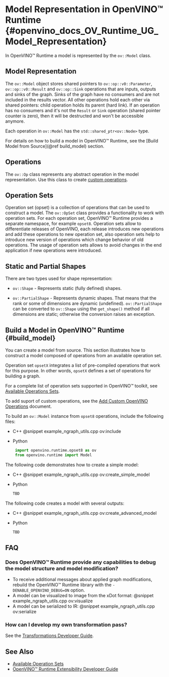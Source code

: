 # Model Representation in OpenVINO™ Runtime {#openvino_docs_OV_Runtime_UG_Model_Representation}

In OpenVINO™ Runtime a model is represented by the `ov::Model` class.

## Model Representation

The `ov::Model` object stores shared pointers to `ov::op::v0::Parameter`, `ov::op::v0::Result` and `ov::op::Sink` operations that are inputs, outputs and sinks of the graph.
Sinks of the graph have no consumers and are not included in the results vector. All other operations hold each other via shared pointers: child operation holds its parent (hard link). If an operation has no consumers and it's not the `Result` or `Sink` operation
(shared pointer counter is zero), then it will be destructed and won't be accessible anymore. 

Each operation in `ov::Model` has the `std::shared_ptr<ov::Node>` type.

For details on how to build a model in OpenVINO™ Runtime, see the [Build Model from Source](@ref build_model) section.

## Operations

The `ov::Op` class represents any abstract operation in the model representation. Use this class to create [custom operations](../OV_Runtime_UG/Extensibility_DG/AddingNGraphOps.md).

## Operation Sets

Operation set (opset) is a collection of operations that can be used to construct a model. The `ov::OpSet` class  provides a functionality to work with operation sets.
For each operation set, OpenVINO™ Runtime provides a separate namespace, for example  `opset8`.
Operation sets allow to differentiate releases of OpenVINO, each release introduces new operations and add these operations to new operation set, also operation sets help to introduce new version of operations which change behavior of old operations. The usage of operation sets allows to avoid changes in the end application if new operations were introduced.

## Static and Partial Shapes

There are two types used for shape representation: 

* `ov::Shape` - Represents static (fully defined) shapes.

* `ov::PartialShape` - Represents dynamic shapes. That means that the rank or some of dimensions are dynamic (undefined). `ov::PartialShape` can be converted to `ov::Shape` using the `get_shape()` method if all dimensions are static; otherwise the conversion raises an exception.


## Build a Model in OpenVINO™ Runtime {#build_model}

You can create a model from source. This section illustrates how to construct a model composed of operations from an available operation set.

Operation set `opsetX` integrates a list of pre-compiled operations that work for this purpose. In other words, `opsetX` defines a set of operations for building a graph.

For a complete list of operation sets supported in OpenVINO™ toolkit, see [Available Operations Sets](../ops/opset.md).

To add suport of custom operations, see the [Add Custom OpenVINO Operations](../OV_Runtime_UG/Extensibility_DG/Intro.md) document.

To build an `ov::Model` instance from `opset8` operations, include the following files:

 - C++
      @snippet example_ngraph_utils.cpp ov:include

 - Python
     ```python
      import openvino.runtime.opset8 as ov
      from openvino.runtime import Model
      ```

The following code demonstrates how to create a simple model:

 - C++
      @snippet example_ngraph_utils.cpp ov:create_simple_model

 - Python
     ```python
     TBD
      ```


The following code creates a model with several outputs:

 - C++
      @snippet example_ngraph_utils.cpp ov:create_advanced_model

 - Python
     ```python
     TBD
      ```

## FAQ

### Does OpenVINO™ Runtime provide any capabilities to debug the model structure and model modification?
   - To receive additional messages about applied graph modifications, rebuild the OpenVINO™ Runtime library with the `-DENABLE_OPENVINO_DEBUG=ON` option.
   - A model can be visualized to image from the xDot format:
    @snippet example_ngraph_utils.cpp ov:visualize
   - A model can be serialized to IR:
    @snippet example_ngraph_utils.cpp ov:serialize

### How can I develop my own transformation pass?
   See the [Transformations Developer Guide](./nGraphTransformation.md).

## See Also

* [Available Operation Sets](../ops/opset.md)
* [OpenVINO™ Runtime Extensibility Developer Guide](../OV_Runtime_UG/Extensibility_DG/Intro.md)
